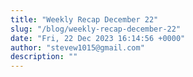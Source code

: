 ```yaml
---
title: "Weekly Recap December 22"
slug: "/blog/weekly-recap-december-22"
date: "Fri, 22 Dec 2023 16:14:56 +0000"
author: "stevew1015@gmail.com"
description: ""
---
```


